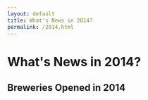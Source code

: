 ```yaml
---
layout: default
title: What's News in 2014?
permalink: /2014.html
---
```


# What's News in 2014?


## Breweries Opened in 2014





